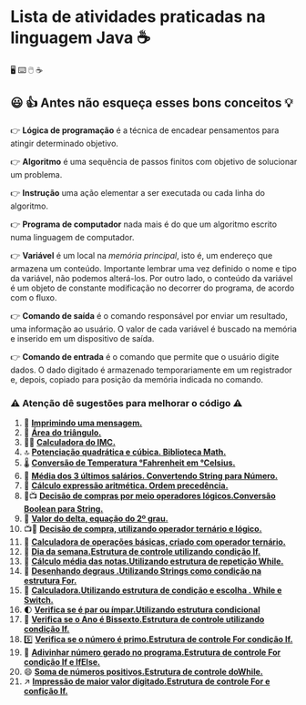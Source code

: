 # Lista de atividades praticadas na linguagem Java :coffee:

 :desktop_computer: :keyboard: :computer_mouse: :coffee:

## :smiley: :+1:  Antes não esqueça esses bons conceitos :bulb:

:point_right: **Lógica de programação** é a técnica de encadear pensamentos para atingir determinado objetivo.

:point_right: **Algoritmo** é uma sequência de passos finitos com objetivo de solucionar um problema.

:point_right: **Instrução** uma ação elementar a ser executada ou cada linha do algoritmo.

:point_right: **Programa de computador** nada mais é do que um algoritmo escrito numa linguagem de computador.

:point_right: **Variável** é um local na _memória principal_, isto é, um endereço que armazena um conteúdo. Importante lembrar uma vez definido o nome e tipo da variável, não podemos alterá-los. Por outro lado, o conteúdo  da variável é um objeto de constante modificação no decorrer do programa, de acordo com o fluxo. 

:point_right: **Comando de saída** é o comando responsável por enviar um resultado, uma informação ao usuário. O valor de cada variável é buscado na memória e inserido em um dispositivo de saída.

:point_right: **Comando de entrada** é o comando que permite que o usuário digite dados. O dado digitado é armazenado temporariamente em um registrador e, depois, copiado para posição da memória indicada no comando.



### :warning: Atenção dê sugestões para melhorar o código :warning:

1. :incoming_envelope: [**Imprimindo uma mensagem.**](https://github.com/pliniopereira10/resolucao-desafios-java/blob/main/desafios-no-curso/fundamentos/ImprimindoMensagem.java)
2. :small_red_triangle: [**Área do triângulo.**](https://github.com/pliniopereira10/resolucao-desafios-java/blob/main/desafios-no-curso/fundamentos/AreaDoTriangulo.java)
3. :weight_lifting_man: [**Calculadora do IMC.**](https://github.com/pliniopereira10/resolucao-desafios-java/blob/main/desafios-no-curso/fundamentos/CalculoImc.java)
4. :top: [**Potenciação quadrática e cúbica. Biblioteca Math.**](https://github.com/pliniopereira10/resolucao-desafios-java/blob/main/desafios-no-curso/fundamentos/PotenciaAoQuadECubo.java)
5. :thermometer: [**Conversão de Temperatura °Fahrenheit em °Celsius.**](https://github.com/pliniopereira10/resolucao-desafios-java/blob/main/desafios-no-curso/fundamentos/ConversaoTemperatura.java)
6. :briefcase: [**Média dos 3 últimos salários. Convertendo String para Número.**](https://github.com/pliniopereira10/resolucao-desafios-java/blob/main/desafios-no-curso/fundamentos/MediaSalarios.java)
7. :1234: [**Cálculo expressão aritmética. Ordem precedência.**](https://github.com/pliniopereira10/resolucao-desafios-java/blob/main/desafios-no-curso/fundamentos/OperadoresAritmeticos.java)
8. :icecream::tv: [**Decisão de compras por meio operadores lógicos.Conversão Boolean para String.**](https://github.com/pliniopereira10/resolucao-desafios-java/blob/main/desafios-no-curso/fundamentos/OperadoresLogicos.java)
9. :arrow_up_small: [**Valor do delta, equação do 2º grau.**](https://github.com/pliniopereira10/resolucao-desafios-java/blob/main/desafios-no-curso/fundamentos/CalculoDelta.java)
10. :tv::ice_cream: [**Decisão de compra, utilizando operador ternário e lógico.**](https://github.com/pliniopereira10/resolucao-desafios-java/blob/main/desafios-no-curso/fundamentos/OperLogicosETernarios.java)
11. :1234: [**Calculadora de operações básicas, criado com operador ternário.**](https://github.com/pliniopereira10/resolucao-desafios-java/blob/main/desafios-no-curso/fundamentos/OperTernarioCalc.java)
12. :calendar: [**Dia da semana.Estrutura de controle utilizando condição If.**](https://github.com/pliniopereira10/resolucao-desafios-java/blob/main/desafios-no-curso/controle/DiaDaSemana.java)
13. :memo: [**Cálculo média das notas.Utilizando estrutura de repetição While.**](https://github.com/pliniopereira10/resolucao-desafios-java/blob/main/desafios-no-curso/controle/CalculoMediaNotas.java)
14. :mountain_bicyclist: [**Desenhando degraus .Utilizando Strings como condição na estrutura For.**](https://github.com/pliniopereira10/resolucao-desafios-java/blob/main/desafios-no-curso/controle/DesenhoDeDegraus.java)
15. :construction_worker: [**Calculadora.Utilizando estrutura de condição e escolha . While e Switch.**](https://github.com/pliniopereira10/resolucao-desafios-java/blob/main/desafios-no-curso/controle/Calculadora.java)
16. :first_quarter_moon: [**Verifica se é par ou ímpar.Utilizando estrutura condicional**](https://github.com/pliniopereira10/resolucao-desafios-java/blob/main/desafios-no-curso/controle/VerificaParImpar.java)
17. :calendar: [**Verifica se o Ano é Bissexto.Estrutura de controle utilizando condição If.**](https://github.com/pliniopereira10/resolucao-desafios-java/blob/main/desafios-no-curso/controle/VerificaAnoBissexto.java)
18. :five: [**Verifica se o número é primo.Estrutura de controle For condição If.**](https://github.com/pliniopereira10/resolucao-desafios-java/blob/main/desafios-no-curso/controle/NumeroPrimo.java)
19. :game_die: [**Adivinhar número gerado no programa.Estrutura de controle For condição If e IfElse.**](https://github.com/pliniopereira10/resolucao-desafios-java/blob/main/desafios-no-curso/controle/AdivinharNumero.java)
20. :smile: [**Soma de números positivos.Estrutura de controle doWhile.**](https://github.com/pliniopereira10/resolucao-desafios-java/blob/main/desafios-no-curso/controle/SomaNumerosPositivos.java)
21. :arrow_upper_right: [**Impressão de maior valor digitado.Estrutura de controle For e confição If.**](https://github.com/pliniopereira10/resolucao-desafios-java/blob/main/desafios-no-curso/controle/MaiorValor.java)

